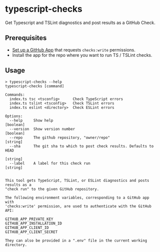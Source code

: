 # typescript-checks

Get Typescript and TSLint diagnostics and post results as a GitHub Check.

## Prerequisites

- [Set up a GitHub App](https://developer.github.com/apps/quickstart-guides/setting-up-your-development-environment) that requests `checks:write` permissions.
- Install the app for the repo where you want to run TS / TSLint checks.

## Usage

```
> typescript-checks --help
typescript-checks [command]

Commands:
  index.ts tsc <tsconfig>      Check TypeScript errors
  index.ts tslint <tsconfig>   Check TSLint errors
  index.ts eslint <directory>  Check ESLint errors

Options:
  --help     Show help                                                 [boolean]
  --version  Show version number                                       [boolean]
  --repo     The github repository, "owner/repo"                        [string]
  --sha      The git sha to which to post check results. Defaults to HEAD
                                                                        [string]
  --label    A label for this check run                                 [string]


This tool gets TypeScript, TSLint, or ESLint diagnostics and posts results as a
"check run" to the given GitHub repository.

The following environment variables, corresponding to a GitHub app with
'checks:write' permission, are used to authenticate with the GitHub API:

GITHUB_APP_PRIVATE_KEY
GITHUB_APP_INSTALLATION_ID
GITHUB_APP_CLIENT_ID
GITHUB_APP_CLIENT_SECRET

They can also be provided in a ".env" file in the current working directory.
```
